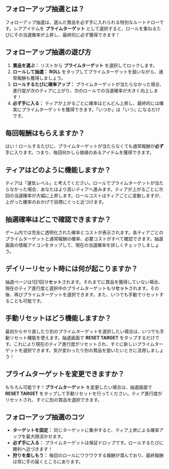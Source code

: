 ## フォローアップ抽選とは？
フォローアップ抽選は、選んだ賞品を必ず手に入れられる特別なルートドローです。レアアイテムを **プライムターゲット** として選択すると、ロールを重ねるたびにその当選確率が上昇し、最終的に必ず獲得できます！

## フォローアップ抽選の遊び方
1. **賞品を選ぶ：** リストから **プライムターゲット** を選択してロックします。  
2. **ロールして抽選：** **ROLL** をタップしてプライムターゲットを狙いながら、通常報酬も獲得しましょう。  
3. **ロールするたびに確率アップ：** プライムターゲットが当たらなかった場合、進行度が次のティアに上がり、次のロールでの当選確率が大きく向上します！  
4. **必ず手に入る：** ティアが上がるごとに確率はどんどん上昇し、最終的には確実にプライムターゲットを獲得できます。「いつか」は「いつ」になるだけです。

## 毎回報酬はもらえますか？
はい！ロールするたびに、プライムターゲットが当たらなくても通常報酬が**必ず**手に入ります。つまり、毎回何かしら価値のあるアイテムを獲得できます。

## ティアはどのように機能しますか？
ティアは「運気レベル」と考えてください。ロールでプライムターゲットが当たらなかった場合、あなたはより高いティアへ進みます。ティアが上がるごとに次回の当選確率が大幅に上昇します。ロールコストはティアごとに変動しますが、上がった確率のおかげで目標にぐっと近づけます。

## 抽選確率はどこで確認できますか？
ゲーム内では完全に透明化された確率とコストが表示されます。各ティアごとのプライムターゲットと通常報酬の確率、必要コストがすべて確認できます。抽選画面の情報アイコンをタップして、現在の当選確率を詳しくチェックしましょう。

## デイリーリセット時には何が起こりますか？
抽選ページは1日1回**リセット**されます。それまでに賞品を獲得していない場合、現在のティア進行度と選択中のプライムターゲットも**リセット**されます。その後、再びプライムターゲットを選択できます。また、いつでも手動でリセットすることも可能です。

## 手動リセットはどう機能しますか？
最初からやり直したり別のプライムターゲットを選択したい場合は、いつでも手動リセット機能を使えます。抽選画面で **RESET TARGET** をタップするだけです。これにより現在のティア進行度がリセットされ、すぐに新しいプライムターゲットを選択できます。気が変わったり別の賞品を狙いたいときに活用しましょう！

## プライムターゲットを変更できますか？
もちろん可能です！**プライムターゲット** を変更したい場合は、抽選画面で **RESET TARGET** をタップして手動リセットを行ってください。ティア進行度がリセットされ、すぐに別の賞品を選択できます。

## フォローアップ抽選のコツ
- **ターゲットを固定：** 同じターゲットに集中すると、ティア上昇による確率アップを最大限活かせます。  
- **必ず手に入る：** プライムターゲットは保証ドロップです。ロールするたびに勝利へ近づきます！  
- **狩りを楽しもう：** 毎回のロールにワクワクする報酬が潜んでおり、最終報酬は常に手の届くところにあります。  